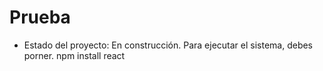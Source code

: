 <h1>Prueba</h1>

- Estado del proyecto: En construcción. 
Para ejecutar el sistema, debes porner.
npm install react
